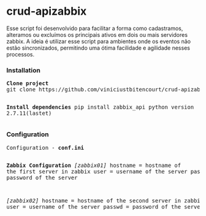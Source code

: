 <h1>crud-apizabbix</h1>

<p>
Esse script foi desenvolvido para facilitar a forma como cadastramos,
alteramos ou excluímos os principais ativos em dois ou mais servidores zabbix.
A ideia é utilizar esse script para ambientes onde os eventos não estão sincronizados,
permitindo uma ótima facilidade e agilidade nesses processos.</p>

<h3>Installation</h3>
<pre>
<b>Clone project</b>
git clone https://github.com/viniciustbitencourt/crud-apizabbix.git

<b>Install dependencies</b>
pip install zabbix_api
python version 2.7.11(lastet)
</pre>

<h3>Configuration</h3>
<pre>Configuration - <b>conf.ini</b>

<b>Zabbix Configuration</b>
<i>[zabbix01]</i>
hostname = hostname of the first server in zabbix 
user = username of the server
passwd = password of the server

<i>[zabbix02]</i>
hostname = hostname of the second server in zabbix
user = username of the server
passwd = password of the server

</pre>
